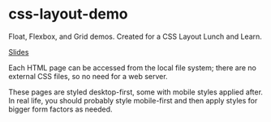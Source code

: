# css-layout-demo
Float, Flexbox, and Grid demos. Created for a CSS Layout Lunch and Learn.

[Slides](https://docs.google.com/presentation/d/1y9fxD0q_fHMUo1w_TV6v6Pjkqg7lZlGawg0XBxIM_Kk/edit?usp=sharing)

Each HTML page can be accessed from the local file system; there are no external CSS files, so no need for a web server.

These pages are styled desktop-first, some with mobile styles applied after. In real life, you should probably style mobile-first and then apply styles for bigger form factors as needed. 